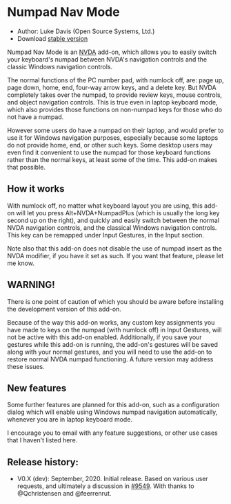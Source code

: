 # Numpad Nav Mode

* Author: Luke Davis (Open Source Systems, Ltd.)
* Download [stable version](https://github.com/opensourcesys/numpadNavMode/releases)

Numpad Nav Mode is an [NVDA](https://nvaccess.org/) add-on, which allows you to easily switch your keyboard's numpad between NVDA's navigation controls and the classic Windows navigation controls.

The normal functions of the PC number pad, with numlock off, are: page up, page down, home, end, four-way arrow keys, and a delete key.
But NVDA completely takes over the numpad, to provide review keys, mouse controls, and object navigation controls. This is true even in laptop keyboard mode, which also provides those functions on non-numpad keys for those who do not have a numpad.

However some users do have a numpad on their laptop, and would prefer to use it for Windows navigation purposes, especially because some laptops do not provide home, end, or other such keys.
Some desktop users may even find it convenient to use the numpad for those keyboard functions rather than the normal keys, at least some of the time.
This add-on makes that possible.

## How it works

With numlock off, no matter what keyboard layout you are using, this add-on will let you press Alt+NVDA+NumpadPlus (which is usually the long key second up on the right), and quickly and easily switch between the normal NVDA navigation controls, and the classical Windows navigation controls. This key can be remapped under Input Gestures, in the Input section.

Note also that this add-on does not disable the use of numpad insert as the NVDA modifier, if you have it set as such. If you want that feature, please let me know.

## WARNING!

There is one point of caution of which you should be aware before installing the development version of this add-on.

Because of the way this add-on works, any custom key assignments you have made to keys on the numpad (with numlock off) in Input Gestures, will not be active with this add-on enabled.
Additionally, if you save your gestures while this add-on is running, the add-on's gestures will be saved along with your normal gestures, and you will need to use the add-on to restore normal NVDA numpad functioning.
A future version may address these issues.

## New features

Some further features are planned for this add-on, such as a configuration dialog which will enable using Windows numpad navigation automatically, whenever you are in laptop keyboard mode.

I encourage you to email with any feature suggestions, or other use cases that I haven't listed here.

## Release history:

* V0.X (dev): September, 2020. Initial release. Based on various user requests, and ultimately a discussion in [#9549](https://github.com/nvaccess/nvda/issues/9549). With thanks to @Qchristensen and @feerrenrut.
